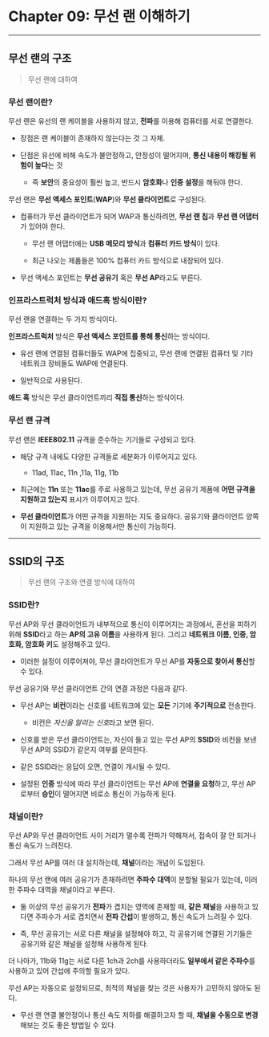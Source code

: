 # Chapter 09: 무선 랜 이해하기

---

## 무선 랜의 구조

> 무선 랜에 대하여

### 무선 랜이란?

무선 랜은 유선의 랜 케이블을 사용하지 않고, **전파**를 이용해 컴퓨터를 서로 연결한다.

- 장점은 랜 케이블이 존재하지 않는다는 것 그 자체.

- 단점은 유선에 비해 속도가 불안정하고, 안정성이 떨어지며, **통신 내용이 해킹될 위험이 높다**는 것
  
  - 즉 **보안**의 중요성이 훨씬 높고, 반드시 **암호화**나 **인증 설정**을 해둬야 한다.

무선 랜은 **무선 액세스 포인트**(**WAP**)와 **무선 클라이언트**로 구성된다.

- 컴퓨터가 무선 클라이언트가 되어 WAP과 통신하려면, **무선 랜 칩**과 **무선 랜 어댑터**가 있어야 한다.
  
  - 무선 랜 어댑터에는 **USB 메모리 방식**과 **컴퓨터 카드 방식**이 있다.
  
  - 최근 나오는 제품들은 100% 컴퓨터 카드 방식으로 내장되어 있다.

- 무선 액세스 포인트는 **무선 공유기** 혹은 **무선 AP**라고도 부른다.

### 인프라스트럭처 방식과 애드혹 방식이란?

무선 랜을 연결하는 두 가지 방식이다.

**인프라스트럭처** 방식은 **무선 액세스 포인트를 통해 통신**하는 방식이다.

- 유선 랜에 연결된 컴퓨터들도 WAP에 집중되고, 무선 랜에 연결된 컴퓨터 및 기타 네트워크 장비들도 WAP에 연결된다.

- 일반적으로 사용된다.

**애드 혹** 방식은 무선 클라이언트끼리 **직접 통신**하는 방식이다.

### 무선 랜 규격

무선 랜은 **IEEE802.11** 규격을 준수하는 기기들로 구성되고 있다.

- 해당 규격 내에도 다양한 규격들로 세분화가 이루어지고 있다.
  
  - 11ad, 11ac, 11n ,11a, 11g, 11b

- 최근에는 **11n** 또는 **11ac**를 주로 사용하고 있는데, 무선 공유기 제품에 **어떤 규격을 지원하고 있는지** 표시가 이루어지고 있다.

- **무선 클라이언트**가 어떤 규격을 지원하는 지도 중요하다. 공유기와 클라이언트 양쪽이 지원하고 있는 규격을 이용해서만 통신이 가능하다.

---

## SSID의 구조

> 무선 랜의 구조와 연결 방식에 대하여

### SSID란?

무선 AP와 무선 클라이언트가 내부적으로 통신이 이루어지는 과정에서, 혼선을 피하기 위해 **SSID**라고 하는 **AP의 고유 이름**을 사용하게 된다. 그리고 **네트워크 이름, 인증, 암호화, 암호화 키**도 설정해주고 있다.

- 이러한 설정이 이루어져야, 무선 클라이언트가 무선 AP를 **자동으로 찾아서 통신**할 수 있다.

무선 공유기와 무선 클라이언트 간의 연결 과정은 다음과 같다.

- 무선 AP는 **비컨**이라는 신호를 네트워크에 있는 **모든** 기기에 **주기적으로** 전송한다.
  
  - 비컨은 *자신을 알리는 신호*라고 보면 된다.

- 신호를 받은 무선 클라이언트는, 자신이 들고 있는 무선 AP의 **SSID**와 비컨을 보낸 무선 AP의 SSID가 같은지 여부를 문의한다.

- 같은 SSID라는 응답이 오면, 연결이 개시될 수 있다.

- 설정된 **인증** 방식에 따라 무선 클라이언트는 무선 AP에 **연결을 요청**하고, 무선 AP로부터 **승인**이 떨어지면 비로소 통신이 가능하게 된다.

### 채널이란?

무선 AP와 무선 클라이언트 사이 거리가 멀수록 전파가 약해져서, 접속이 잘 안 되거나 통신 속도가 느려진다.

그래서 무선 AP를 여러 대 설치하는데, **채널**이라는 개념이 도입된다.

하나의 무선 랜에 여러 공유기가 존재하려면 **주파수 대역**이 분할될 필요가 있는데, 이러한 주파수 대역을 채널이라고 부른다.

- 둘 이상의 무선 공유기가 **전파**가 겹치는 영역에 존재할 때, **같은 채널**을 사용하고 있다면 주파수가 서로 겹치면서 **전파 간섭**이 발생하고, 통신 속도가 느려질 수 있다.

- 즉, 무선 공유기는 서로 다른 채널을 설정해야 하고, 각 공유기에 연결된 기기들은 공유기와 같은 채널을 설정해 사용하게 된다.

더 나아가, 11b와 11g는 서로 다른 1ch과 2ch를 사용하더라도 **일부에서 같은 주파수**를 사용하고 있어 간섭에 주의할 필요가 있다.

무선 AP는 자동으로 설정되므로, 최적의 채널을 찾는 것은 사용자가 고민하지 않아도 된다.

- 무선 랜 연결 불안정이나 통신 속도 저하를 해결하고자 할 때, **채널을 수동으로 변경**해보는 것도 좋은 방법일 수 있다.

